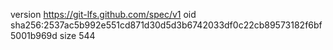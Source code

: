 version https://git-lfs.github.com/spec/v1
oid sha256:2537ac5b992e551cd871d30d5d3b6742033df0c22cb89573182f6bf5001b969d
size 544
